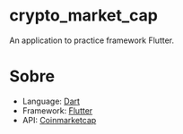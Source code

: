 # crypto_market_cap

An application to practice framework Flutter.

# Sobre

- Language: [Dart](https://www.dartlang.org/)
- Framework: [Flutter](https://flutter.io/)
- API: [Coinmarketcap](https://coinmarketcap.com/api/)
